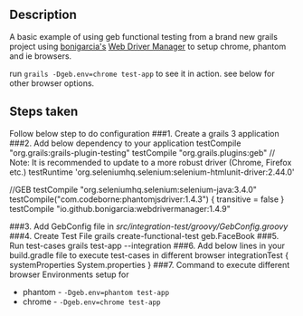 ## Description
A basic example of using geb functional testing from a brand new grails project using [bonigarcia's](https://github.com/bonigarcia) [Web Driver Manager](https://github.com/bonigarcia/webdrivermanager) to setup chrome, phantom and ie browsers.

run `grails -Dgeb.env=chrome test-app` to see it in action. see below for other browser options.
## Steps taken
Follow below step to do configuration
###1. Create a grails 3 application
###2. Add below dependency to your application
testCompile "org.grails:grails-plugin-testing"
testCompile "org.grails.plugins:geb"
// Note: It is recommended to update to a more robust driver (Chrome, Firefox etc.)
testRuntime 'org.seleniumhq.selenium:selenium-htmlunit-driver:2.44.0'

//GEB
testCompile "org.seleniumhq.selenium:selenium-java:3.4.0"
testCompile("com.codeborne:phantomjsdriver:1.4.3") {
     transitive = false
}
testCompile "io.github.bonigarcia:webdrivermanager:1.4.9"

###3. Add GebConfig file in *src/integration-test/groovy/GebConfig.groovy*
###4. Create Test File
grails create-functional-test geb.FaceBook
###5. Run test-cases
grails test-app --integration
###6. Add below lines in your build.gradle file to execute test-cases in different browser
integrationTest {
    systemProperties System.properties
}
###7. Command to execute different browser
Environments setup for
* phantom - `-Dgeb.env=phantom test-app`
* chrome - `-Dgeb.env=chrome test-app`
